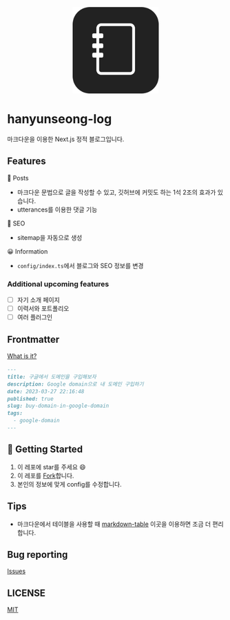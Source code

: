 <div align="center">
  <img src="./assets/logo.png" width="200px" />
</div>

# hanyunseong-log

마크다운을 이용한 Next.js 정적 블로그입니다.

## Features

📝 Posts

- 마크다운 문법으로 글을 작성할 수 있고, 깃허브에 커밋도 하는 1석 2조의 효과가 있습니다.
- utterances를 이용한 댓글 기능

🔎 SEO

- sitemap을 자동으로 생성

😀 Information

- `config/index.ts`에서 블로그와 SEO 정보를 변경

### Additional upcoming features

- [ ] 자기 소개 페이지
- [ ] 이력서와 포트폴리오
- [ ] 여러 플러그인

## Frontmatter

[What is it?](https://mdxjs.com/guides/frontmatter/)

```md
---
title: 구글에서 도메인을 구입해보자
description: Google domain으로 내 도메인 구입하기
date: 2023-03-27 22:16:48
published: true
slug: buy-domain-in-google-domain
tags:
  - google-domain
---
```

## 🚀 Getting Started

1. 이 레포에 star를 주세요 😄
2. 이 레포를 [Fork](https://github.com/hanyunseong/hanyunseong-log-v2/fork)합니다.
3. 본인의 정보에 맞게 config를 수정합니다.

## Tips

- 마크다운에서 테이블을 사용할 때 [markdown-table](https://www.jyangca.com/) 이곳을 이용하면 조금 더 편리합니다.

## Bug reporting

[Issues](https://github.com/hanyunseong/hanyunseong-log-v2/issues)

## LICENSE

[MIT](./LICENSE)
